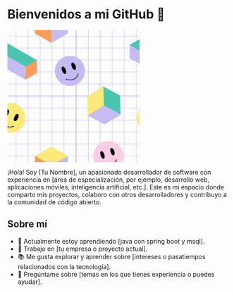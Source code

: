 # Bienvenidos a mi GitHub 👋

  <img src="https://github.com/mayhrina30/mayhrina30/raw/main/Foto%20de%20Perfil%20de%20LinkedIn%20Programador%20Geometrica%20Blanca%20Amarilla.gif" alt="GIF Animado" style="width: 300px; height: 300px;" align="center">
  
¡Hola! Soy [Tu Nombre], un apasionado desarrollador de software con experiencia en [área de especialización, por ejemplo, desarrollo web, aplicaciones móviles, inteligencia artificial, etc.]. Este es mi espacio donde comparto mis proyectos, colaboro con otros desarrolladores y contribuyo a la comunidad de código abierto.



## Sobre mí

- 🌱 Actualmente estoy aprendiendo [java con spring boot y msql].
- 💼 Trabajo en [tu empresa o proyecto actual].
- 📚 Me gusta explorar y aprender sobre [intereses o pasatiempos relacionados con la tecnología].
- 💬 Pregúntame sobre [temas en los que tienes experiencia o puedes ayudar].






